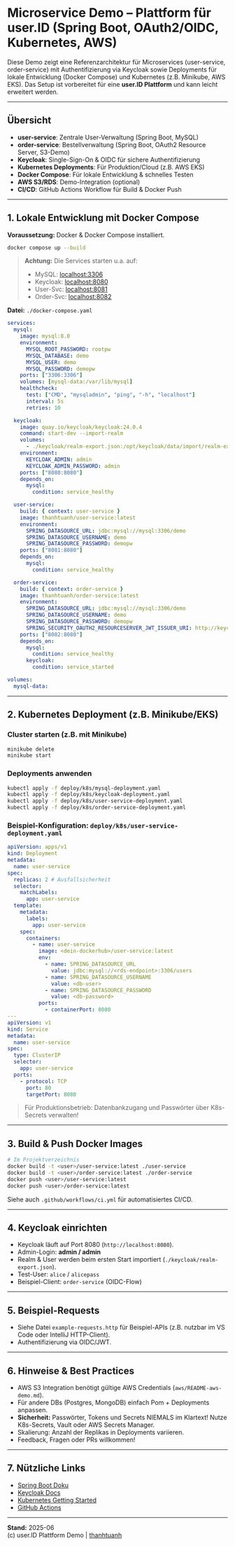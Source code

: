 # Microservice Demo – Plattform für user.ID (Spring Boot, OAuth2/OIDC, Kubernetes, AWS)

Diese Demo zeigt eine Referenzarchitektur für Microservices (user-service, order-service) mit Authentifizierung via Keycloak sowie Deployments für lokale Entwicklung (Docker Compose) und Kubernetes (z.B. Minikube, AWS EKS). Das Setup ist vorbereitet für eine **user.ID Plattform** und kann leicht erweitert werden.

---

## Übersicht

- **user-service**: Zentrale User-Verwaltung (Spring Boot, MySQL)
- **order-service**: Bestellverwaltung (Spring Boot, OAuth2 Resource Server, S3-Demo)
- **Keycloak**: Single-Sign-On & OIDC für sichere Authentifizierung
- **Kubernetes Deployments**: Für Produktion/Cloud (z.B. AWS EKS)
- **Docker Compose**: Für lokale Entwicklung & schnelles Testen
- **AWS S3/RDS**: Demo-Integration (optional)
- **CI/CD**: GitHub Actions Workflow für Build & Docker Push

---

## 1. Lokale Entwicklung mit Docker Compose

**Voraussetzung:** Docker & Docker Compose installiert.

```bash
docker compose up --build
```

> **Achtung:** Die Services starten u.a. auf:
> - MySQL:      [localhost:3306](http://localhost:3306)
> - Keycloak:   [localhost:8080](http://localhost:8080)
> - User-Svc:   [localhost:8081](http://localhost:8081)
> - Order-Svc:  [localhost:8082](http://localhost:8082)

**Datei:** `./docker-compose.yaml`
```yaml
services:
  mysql:
    image: mysql:8.0
    environment:
      MYSQL_ROOT_PASSWORD: rootpw
      MYSQL_DATABASE: demo
      MYSQL_USER: demo
      MYSQL_PASSWORD: demopw
    ports: ["3306:3306"]
    volumes: [mysql-data:/var/lib/mysql]
    healthcheck:
      test: ["CMD", "mysqladmin", "ping", "-h", "localhost"]
      interval: 5s
      retries: 10

  keycloak:
    image: quay.io/keycloak/keycloak:24.0.4
    command: start-dev --import-realm
    volumes:
      - ./keycloak/realm-export.json:/opt/keycloak/data/import/realm-export.json
    environment:
      KEYCLOAK_ADMIN: admin
      KEYCLOAK_ADMIN_PASSWORD: admin
    ports: ["8080:8080"]
    depends_on:
      mysql:
        condition: service_healthy

  user-service:
    build: { context: user-service }
    image: thanhtuanh/user-service:latest
    environment:
      SPRING_DATASOURCE_URL: jdbc:mysql://mysql:3306/demo
      SPRING_DATASOURCE_USERNAME: demo
      SPRING_DATASOURCE_PASSWORD: demopw
    ports: ["8081:8080"]
    depends_on:
      mysql:
        condition: service_healthy

  order-service:
    build: { context: order-service }
    image: thanhtuanh/order-service:latest
    environment:
      SPRING_DATASOURCE_URL: jdbc:mysql://mysql:3306/demo
      SPRING_DATASOURCE_USERNAME: demo
      SPRING_DATASOURCE_PASSWORD: demopw
      SPRING_SECURITY_OAUTH2_RESOURCESERVER_JWT_ISSUER_URI: http://keycloak:8080/realms/myrealm
    ports: ["8082:8080"]
    depends_on:
      mysql:
        condition: service_healthy
      keycloak:
        condition: service_started

volumes:
  mysql-data:
```

---

## 2. Kubernetes Deployment (z.B. Minikube/EKS)

### Cluster starten (z.B. mit Minikube)
```bash
minikube delete
minikube start
```

### Deployments anwenden
```bash
kubectl apply -f deploy/k8s/mysql-deployment.yaml
kubectl apply -f deploy/k8s/keycloak-deployment.yaml
kubectl apply -f deploy/k8s/user-service-deployment.yaml
kubectl apply -f deploy/k8s/order-service-deployment.yaml
```

### Beispiel-Konfiguration: `deploy/k8s/user-service-deployment.yaml`
```yaml
apiVersion: apps/v1
kind: Deployment
metadata:
  name: user-service
spec:
  replicas: 2 # Ausfallsicherheit
  selector:
    matchLabels:
      app: user-service
  template:
    metadata:
      labels:
        app: user-service
    spec:
      containers:
        - name: user-service
          image: <dein-dockerhub>/user-service:latest
          env:
            - name: SPRING_DATASOURCE_URL
              value: jdbc:mysql://<rds-endpoint>:3306/users
            - name: SPRING_DATASOURCE_USERNAME
              value: <db-user>
            - name: SPRING_DATASOURCE_PASSWORD
              value: <db-password>
          ports:
            - containerPort: 8080
---
apiVersion: v1
kind: Service
metadata:
  name: user-service
spec:
  type: ClusterIP
  selector:
    app: user-service
  ports:
    - protocol: TCP
      port: 80
      targetPort: 8080
```
> Für Produktionsbetrieb: Datenbankzugang und Passwörter über K8s-Secrets verwalten!

---

## 3. Build & Push Docker Images

```bash
# Im Projektverzeichnis
docker build -t <user>/user-service:latest ./user-service
docker build -t <user>/order-service:latest ./order-service
docker push <user>/user-service:latest
docker push <user>/order-service:latest
```

Siehe auch `.github/workflows/ci.yml` für automatisiertes CI/CD.

---

## 4. Keycloak einrichten

- Keycloak läuft auf Port 8080 (`http://localhost:8080`).
- Admin-Login: **admin / admin**
- Realm & User werden beim ersten Start importiert (`./keycloak/realm-export.json`).
- Test-User: `alice` / `alicepass`
- Beispiel-Client: `order-service` (OIDC-Flow)

---

## 5. Beispiel-Requests

- Siehe Datei `example-requests.http` für Beispiel-APIs (z.B. nutzbar im VS Code oder IntelliJ HTTP-Client).
- Authentifizierung via OIDC/JWT.

---

## 6. Hinweise & Best Practices

- AWS S3 Integration benötigt gültige AWS Credentials (`aws/README-aws-demo.md`).
- Für andere DBs (Postgres, MongoDB) einfach Pom + Deployments anpassen.
- **Sicherheit:** Passwörter, Tokens und Secrets NIEMALS im Klartext! Nutze K8s-Secrets, Vault oder AWS Secrets Manager.
- Skalierung: Anzahl der Replikas in Deployments variieren.
- Feedback, Fragen oder PRs willkommen!

---

## 7. Nützliche Links

- [Spring Boot Doku](https://spring.io/projects/spring-boot)
- [Keycloak Docs](https://www.keycloak.org/documentation)
- [Kubernetes Getting Started](https://kubernetes.io/docs/tutorials/)
- [GitHub Actions](https://docs.github.com/actions)

---

**Stand:** 2025-06  
(c) user.ID Plattform Demo | [thanhtuanh](https://github.com/thanhtuanh)
